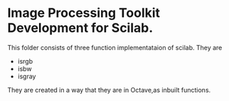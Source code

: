 # Image Processing Toolkit Development for Scilab.
This folder consists of three function implementataion of scilab. They are
* isrgb
* isbw
* isgray

They are created in a way that they are in Octave,as inbuilt functions.
